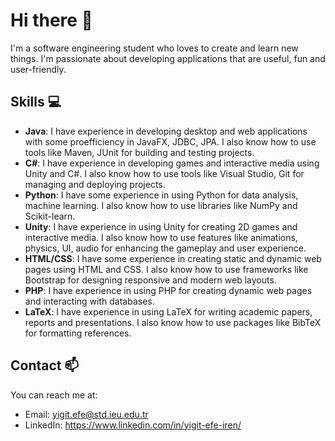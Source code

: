 # Hi there 👋

I'm a software engineering student who loves to create and learn new things. I'm passionate about developing applications that are useful, fun and user-friendly.

## Skills 💻

- **Java**: I have experience in developing desktop and web applications with some proefficiency in JavaFX, JDBC, JPA. I also know how to use tools like Maven, JUnit for building and testing projects.
- **C#**: I have experience in developing games and interactive media using Unity and C#. I also know how to use tools like Visual Studio, Git for managing and deploying projects.
- **Python**: I have some experience in using Python for data analysis, machine learning. I also know how to use libraries like NumPy and Scikit-learn.
- **Unity**: I have experience in using Unity for creating 2D games and interactive media. I also know how to use features like animations, physics, UI, audio for enhancing the gameplay and user experience.
- **HTML/CSS**: I have some experience in creating static and dynamic web pages using HTML and CSS. I also know how to use frameworks like Bootstrap for designing responsive and modern web layouts.
- **PHP**: I have experience in using PHP for creating dynamic web pages and interacting with databases.
- **LaTeX**: I have experience in using LaTeX for writing academic papers, reports and presentations. I also know how to use packages like BibTeX for formatting references.

## Contact 📫

You can reach me at:

- Email: yigit.efe@std.ieu.edu.tr
- LinkedIn: https://www.linkedin.com/in/yigit-efe-iren/
